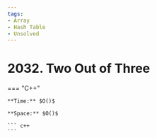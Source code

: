 ```yaml
---
tags:
- Array
- Hash Table
- Unsolved
---
```



# 2032. Two Out of Three

=== "C++"

    **Time:** $O()$

    **Space:** $O()$

    ``` c++
    ```